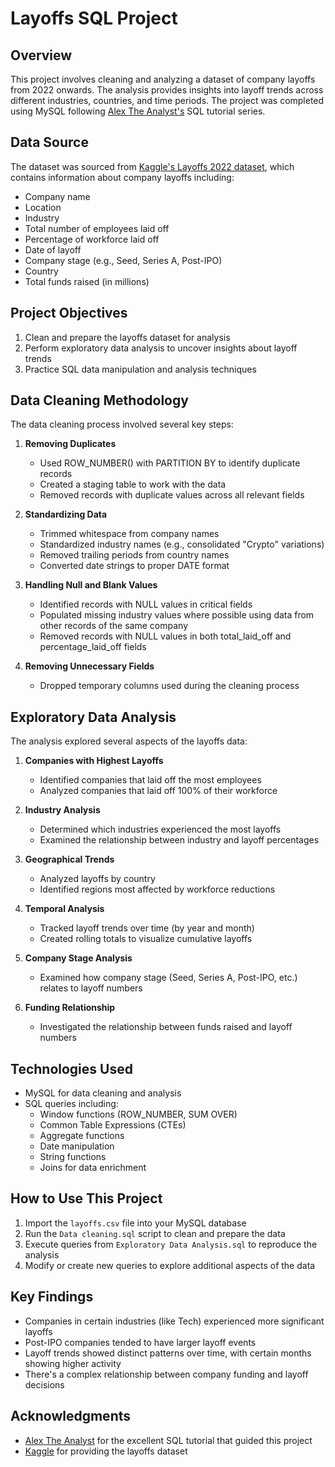 # Layoffs SQL Project

## Overview
This project involves cleaning and analyzing a dataset of company layoffs from 2022 onwards. The analysis provides insights into layoff trends across different industries, countries, and time periods. The project was completed using MySQL following [Alex The Analyst's](https://www.youtube.com/c/AlexTheAnalyst) SQL tutorial series.

## Data Source
The dataset was sourced from [Kaggle's Layoffs 2022 dataset](https://www.kaggle.com/datasets/swaptr/layoffs-2022), which contains information about company layoffs including:
- Company name
- Location
- Industry
- Total number of employees laid off
- Percentage of workforce laid off
- Date of layoff
- Company stage (e.g., Seed, Series A, Post-IPO)
- Country
- Total funds raised (in millions)

## Project Objectives
1. Clean and prepare the layoffs dataset for analysis
2. Perform exploratory data analysis to uncover insights about layoff trends
3. Practice SQL data manipulation and analysis techniques

## Data Cleaning Methodology
The data cleaning process involved several key steps:

1. **Removing Duplicates**
   - Used ROW_NUMBER() with PARTITION BY to identify duplicate records
   - Created a staging table to work with the data
   - Removed records with duplicate values across all relevant fields

2. **Standardizing Data**
   - Trimmed whitespace from company names
   - Standardized industry names (e.g., consolidated "Crypto" variations)
   - Removed trailing periods from country names
   - Converted date strings to proper DATE format

3. **Handling Null and Blank Values**
   - Identified records with NULL values in critical fields
   - Populated missing industry values where possible using data from other records of the same company
   - Removed records with NULL values in both total_laid_off and percentage_laid_off fields

4. **Removing Unnecessary Fields**
   - Dropped temporary columns used during the cleaning process

## Exploratory Data Analysis
The analysis explored several aspects of the layoffs data:

1. **Companies with Highest Layoffs**
   - Identified companies that laid off the most employees
   - Analyzed companies that laid off 100% of their workforce

2. **Industry Analysis**
   - Determined which industries experienced the most layoffs
   - Examined the relationship between industry and layoff percentages

3. **Geographical Trends**
   - Analyzed layoffs by country
   - Identified regions most affected by workforce reductions

4. **Temporal Analysis**
   - Tracked layoff trends over time (by year and month)
   - Created rolling totals to visualize cumulative layoffs

5. **Company Stage Analysis**
   - Examined how company stage (Seed, Series A, Post-IPO, etc.) relates to layoff numbers

6. **Funding Relationship**
   - Investigated the relationship between funds raised and layoff numbers

## Technologies Used
- MySQL for data cleaning and analysis
- SQL queries including:
  - Window functions (ROW_NUMBER, SUM OVER)
  - Common Table Expressions (CTEs)
  - Aggregate functions
  - Date manipulation
  - String functions
  - Joins for data enrichment

## How to Use This Project
1. Import the `layoffs.csv` file into your MySQL database
2. Run the `Data cleaning.sql` script to clean and prepare the data
3. Execute queries from `Exploratory Data Analysis.sql` to reproduce the analysis
4. Modify or create new queries to explore additional aspects of the data

## Key Findings
- Companies in certain industries (like Tech) experienced more significant layoffs
- Post-IPO companies tended to have larger layoff events
- Layoff trends showed distinct patterns over time, with certain months showing higher activity
- There's a complex relationship between company funding and layoff decisions

## Acknowledgments
- [Alex The Analyst](https://www.youtube.com/c/AlexTheAnalyst) for the excellent SQL tutorial that guided this project
- [Kaggle](https://www.kaggle.com/) for providing the layoffs dataset
